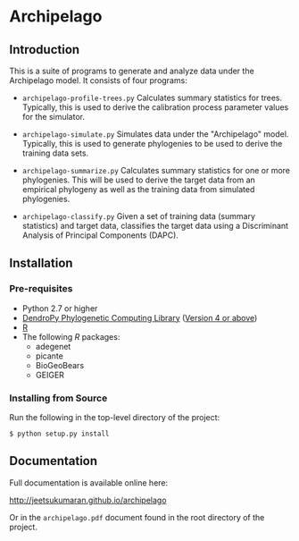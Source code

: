 # Archipelago

## Introduction

This is a suite of programs to generate and analyze data under the Archipelago model.
It consists of four programs:

-   ``archipelago-profile-trees.py``
    Calculates summary statistics for trees. Typically, this is used to derive
    the calibration process parameter values for the simulator.

-   ``archipelago-simulate.py``
    Simulates data under the "Archipelago" model. Typically, this is used to
    generate phylogenies to be used to derive the training data sets.

-   ``archipelago-summarize.py``
    Calculates summary statistics for one or more phylogenies. This will be used to derive
    the target data from an empirical phylogeny as well as the training data from simulated phylogenies.

-   ``archipelago-classify.py``
    Given a set of training data (summary statistics) and target data,
    classifies the target data using a Discriminant Analysis of Principal
    Components (DAPC).

## Installation

### Pre-requisites

-   Python 2.7 or higher
-   [DendroPy Phylogenetic Computing Library](http://dendropy.org/) ([Version 4 or above](https://github.com/jeetsukumaran/DendroPy/tree/DendroPy4))
-   [R](http://www.r-project.org/)
-   The following *R* packages:
    -   adegenet
    -   picante
    -   BioGeoBears
    -   GEIGER

### Installing from Source

Run the following in the top-level directory of the project:

    $ python setup.py install

## Documentation

Full documentation is available online here:

   http://jeetsukumaran.github.io/archipelago

Or in the ``archipelago.pdf`` document found in the root directory of the project.
